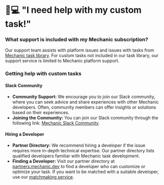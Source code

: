 # 🧑💻 "I need help with my custom task!"

### What support is included with my Mechanic subscription?

Our support team assists with platform issues and issues with tasks from [Mechanic task library](https://tasks.mechanic.dev/). For custom tasks not included in our task library, our support service is limited to Mechanic platform support.

### Getting help with custom tasks

#### Slack Community

* **Community Support:** We encourage you to join our Slack community, where you can seek advice and share experiences with other Mechanic developers. Often, community members can offer insights or solutions based on their experiences.
* **Joining the Community:** You can join our Slack community through the following link: [Mechanic Slack Community](https://slack.mechanic.dev/).

#### Hiring a Developer

* **Partner Directory:** We recommend hiring a developer if the issue requires more in-depth technical expertise. Our partner directory lists qualified developers familiar with Mechanic task development.
* **Finding a Developer:** Visit our partner directory at [partners.mechanic.dev](https://partners.mechanic.dev/) to find a developer who can customize or optimize your task. If you want to be matched with a suitable developer, use our [matchmaking service](https://partners.mechanic.dev/matchmaking).

\
&#x20;
